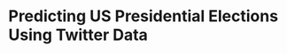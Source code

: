 Predicting US Presidential Elections Using Twitter Data
=======================================================


